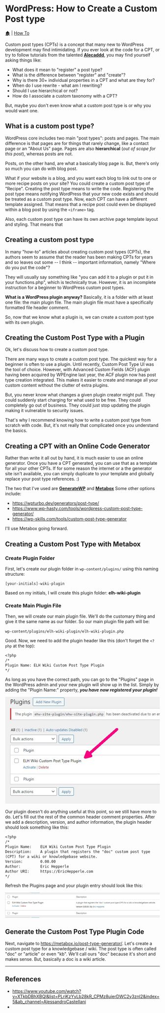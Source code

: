 # WordPress: How to Create a Custom Post type

[🏚️](../README.md) | [How To](/how-to/index.md)

Custom post types (CPTs) is a concept that many new to WordPress development may find intimidating. If you ever look at the code for a CPT, or try to follow tutorials from the talented **[Alecaddd](https://www.youtube.com/watch?v=XTkbDBhXBQI&list=PLriKzYyLb28kR_CPMz8uierDWC2y3znI2&index=5&ab_channel=AlessandroCastellani)**, you may find yourself asking things like:

- What does it mean to "register" a post type?
- What is the difference between "register" and "create"?
- Why is there 30+ individual properties in a CPT and what are they for?
- When do I use rewrite - what am I rewriting?
- Should I use hierarchical or not?
- How do I associate a custom taxonomy with a CPT?

But, maybe you don't even know what a custom post type is or why you would want one.

## What is a custom post type?

WordPress core includes two main "post types": posts and pages. The main difference is that pages are for things that rarely change, like a contact page or an "About Us" page. Pages are also **hierarchical** (*out of scope for this post*), whereas posts are not.

Posts, on the other hand, are what a basically blog page is. But, there's only so much you can do with blog post.

What if your website is a blog, and you want each blog to link out to one or more recipe posts on your site? You could create a custom post type of "Recipe". Creating the post type means to write the code. Registering the post type means notifying WordPress that your new code exists and should be treated as a custom post type. Now, each CPT can have a different template assigned. That means that a recipe post could even be displayed within a blog post by using the `<iframe>` tag.

Also, each custom post type can have its own archive page template layout and styling. That means that 

## Creating a custom post type

In many "how-to" articles about creating custom post types (CPTs), the authors seem to assume that the reader has been making CPTs for years and so leaves out some -- I think -- important information, namely "Where do you put the code"?

They will usually say something like "you can add it to a plugin or put it in your functions.php", which is technically true. However, it is an incomplete instruction for a beginner to WordPress custom post types.

**What is a WordPress plugin anyway?** Basically, it is a folder with at least one file: the main plugin file. The main plugin file must have a specifically formatted file header comment.

So, now that we know what a plugin is, we can create a custom post type with its own plugin.

## Creating the Custom Post Type with a Plugin

Ok, let's discuss how to create a custom post type.

There are many ways to create a custom post type. The quickest way for a beginner is often to use a plugin. Until recently, Custom Post Type UI was the tool of choice. However, with Advanced Custom Fields (ACF) plugin having been acquired by WPEngine last year, the ACF plugin now has post type creation integrated. This makes it easier to create and manage all your custom content without the clutter of extra plugins.

But, you never know what changes a given plugin creator might pull. They could suddenly start charging for what used to be free. They could completely go out of business. They could just stop updating the plugin making it vulnerable to security issues.

That's why I recommend knowing how to write a custom post type from scratch with code. But, it's not really that complicated once you understand the basics.

## Creating a CPT with an Online Code Generator

Rather than write it all out by hand, it is much easier to use an online generator. Once you have a CPT generated, you can use that as a template for all your other CPTs. If for some reason the internet or a the generator site isn't available, you can simply duplicate to your template and globally replace your post type references. :)

The two that I've used are **[GenerateWP](https://generatewp.com/post-type/)** and **[Metabox](https://metabox.io/post-type-generator/)** Some other options include:

- https://wpturbo.dev/generators/post-type/
- https://www.wp-hasty.com/tools/wordpress-custom-post-type-generator/
- https://wp-skills.com/tools/custom-post-type-generator

I'll use Metabox going forward.

## Creating a Custom Post Type with Metabox

### Create Plugin Folder

First, let's create our plugin folder in `wp-content/plugins/` using this naming structure:

    [your-initials]-wiki-plugin

Based on my initials, I will create this plugin folder: **elh-wiki-plugin**

### Create Main Plugin File

Then, we will create our main plugin file. We'll do the customary thing and give it the same name as our folder. So our main plugin file path will be: 

`wp-content/plugins/elh-wiki-plugin/elh-wiki-plugin.php`

Good. Now, we need to add the plugin header like this (don't forget the `<?php` at the top):

    <?php
    /*
    Plugin Name: ELH Wiki Custom Post Type Plugin
    */

As long as you have the correct path, you can go to the "Plugins" page in the WordPress admin and your new plugin will show up in the list. Simply by adding the "Plugin Name:" property, _**you have now registered your plugin!**_

![Our new plugin is registered and viewable on the Plugins page](../_pix/screens/screen-wpadmin-plugins__custom-plugin_01.jpg)

Our plugin doesn't do anything useful at this point, so we still have more to do. Let's fill out the rest of the common header comment properties. After we add a description, version, and author information, the plugin header should look something like this:

    <?php
    /*
    Plugin Name:    ELH Wiki Custom Post Type Plugin
    Description:    A plugin that registers the "doc" custom post type (CPT) for a wiki or knowledgebase website.
    Version:        0.00.00
    Author:         Eric Hepperle
    Author URI:     https://EricHepperle.com
    */

Refresh the Plugins page and your plugin entry should look like this:

![Our wiki CPT plugin on the Plugins page after adding other plugin details](/_pix/screens/screen-wpadmin-plugins__custom-plugin_02.jpg)

## Generate the Custom Post Type Plugin Code

Next, navigate to https://metabox.io/post-type-generator/. Let's create a custom post type for a knowledgebase / wiki. The post type is often called "doc" or "article" or even "kb". We'll call ours "doc" because it's short and makes sense. But, basically a doc is a wiki article.
























---





## References

- https://www.youtube.com/watch?v=XTkbDBhXBQI&list=PLriKzYyLb28kR_CPMz8uierDWC2y3znI2&index=5&ab_channel=AlessandroCastellani
- 